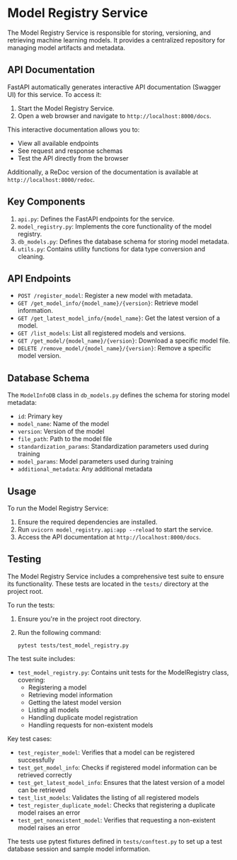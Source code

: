 # Model Registry Service

The Model Registry Service is responsible for storing, versioning, and retrieving machine learning models. It provides a centralized repository for managing model artifacts and metadata.

## API Documentation

FastAPI automatically generates interactive API documentation (Swagger UI) for this service. To access it:

1. Start the Model Registry Service.
2. Open a web browser and navigate to `http://localhost:8000/docs`.

This interactive documentation allows you to:

- View all available endpoints
- See request and response schemas
- Test the API directly from the browser

Additionally, a ReDoc version of the documentation is available at `http://localhost:8000/redoc`.

## Key Components

1. `api.py`: Defines the FastAPI endpoints for the service.
2. `model_registry.py`: Implements the core functionality of the model registry.
3. `db_models.py`: Defines the database schema for storing model metadata.
4. `utils.py`: Contains utility functions for data type conversion and cleaning.

## API Endpoints

- `POST /register_model`: Register a new model with metadata.
- `GET /get_model_info/{model_name}/{version}`: Retrieve model information.
- `GET /get_latest_model_info/{model_name}`: Get the latest version of a model.
- `GET /list_models`: List all registered models and versions.
- `GET /get_model/{model_name}/{version}`: Download a specific model file.
- `DELETE /remove_model/{model_name}/{version}`: Remove a specific model version.

## Database Schema

The `ModelInfoDB` class in `db_models.py` defines the schema for storing model metadata:

- `id`: Primary key
- `model_name`: Name of the model
- `version`: Version of the model
- `file_path`: Path to the model file
- `standardization_params`: Standardization parameters used during training
- `model_params`: Model parameters used during training
- `additional_metadata`: Any additional metadata

## Usage

To run the Model Registry Service:

1. Ensure the required dependencies are installed.
2. Run `uvicorn model_registry.api:app --reload` to start the service.
3. Access the API documentation at `http://localhost:8000/docs`.

## Testing

The Model Registry Service includes a comprehensive test suite to ensure its functionality. These tests are located in the `tests/` directory at the project root.

To run the tests:

1. Ensure you're in the project root directory.
2. Run the following command:

   ```
   pytest tests/test_model_registry.py
   ```

The test suite includes:

- `test_model_registry.py`: Contains unit tests for the ModelRegistry class, covering:
  - Registering a model
  - Retrieving model information
  - Getting the latest model version
  - Listing all models
  - Handling duplicate model registration
  - Handling requests for non-existent models

Key test cases:

- `test_register_model`: Verifies that a model can be registered successfully
- `test_get_model_info`: Checks if registered model information can be retrieved correctly
- `test_get_latest_model_info`: Ensures that the latest version of a model can be retrieved
- `test_list_models`: Validates the listing of all registered models
- `test_register_duplicate_model`: Checks that registering a duplicate model raises an error
- `test_get_nonexistent_model`: Verifies that requesting a non-existent model raises an error

The tests use pytest fixtures defined in `tests/conftest.py` to set up a test database session and sample model information.
